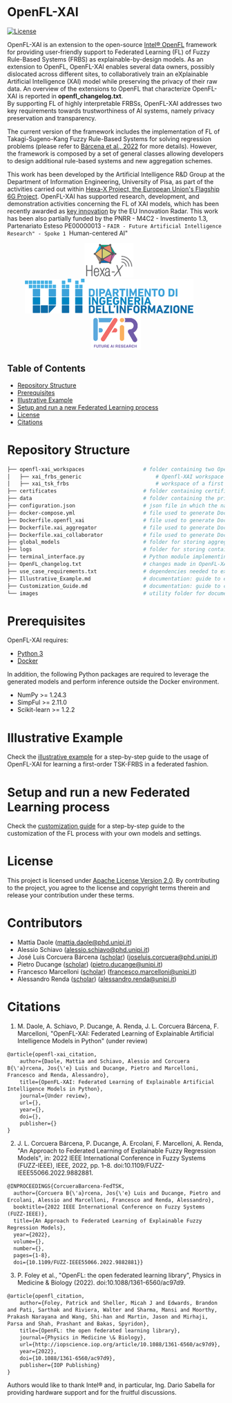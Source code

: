 # OpenFL-XAI

[![License](https://img.shields.io/badge/License-Apache%202.0-brightgreen.svg)](https://opensource.org/licenses/Apache-2.0)
<!--[![Citation](https://img.shields.io/badge/cite-citation-brightgreen)](#)-->

OpenFL-XAI is an extension to the open-source [Intel® OpenFL][openfl] framework for providing user-friendly support to Federated Learning (FL) of Fuzzy Rule-Based Systems (FRBS) as explainable-by-design models.
As an extension to OpenFL, OpenFL-XAI enables several data owners, possibly dislocated across different sites, to collaboratively train an eXplainable Artificial Intelligence (XAI) model while preserving the privacy of their raw data. An overview of the extensions to OpenFL that characterize OpenFL-XAI is reported in **openfl_changelog.txt**. <br/>
By supporting FL of highly interpretable FRBSs, OpenFL-XAI addresses two key requirements towards trustworthiness of AI systems, namely privacy preservation and transparency.

The current version of the framework includes the implementation of FL of Takagi-Sugeno-Kang Fuzzy Rule-Based Systems for solving regression problems (please refer to [Bárcena et al., 2022][Barcena2022] for more details). However, the framework is composed by a set of general classes allowing developers to design additional rule-based systems and new aggregation schemes.

This work has been developed by the Artificial Intelligence R&D Group at the Department of Information Engineering, University of Pisa, as part of the activities carried out within [Hexa-X Project, the European Union's Flagship 6G Project][hexa]. OpenFL-XAI has supported research, development, and demonstration activities concerning the FL of XAI models, which has been recently awarded as [key innovation][inno] by the EU Innovation Radar. This work has been also partially funded by the PNRR - M4C2 - Investimento 1.3, Partenariato Esteso PE00000013 - ``FAIR - Future Artificial Intelligence Research" - Spoke 1 ``Human-centered AI"

<p align="center">
	<img src="./images/hexa-x_logo_color_large.png" alt="tree aggregator cert" style="height: 80px">
	&emsp;&emsp;
	<img src="./images/logo-DII.png" alt="tree aggregator cert" style="height: 80px">
	&emsp;&emsp;
	<img src="./images/logo_fair.png" alt="tree aggregator cert" style="height: 80px">
</p>

## Table of Contents

- [Repository Structure](#repository-structure)
- [Prerequisites](#prerequisites)
- [Illustrative Example](#illustrative-example)
- [Setup and run a new Federated Learning process](#setup-and-run-a-new-federated-learning-process)
- [License](#license)
- [Citations](#citations)

# Repository Structure

```bash
├── openfl-xai_workspaces                   # folder containing two OpenFL workspaces, namely:
│   ├── xai_frbs_generic                    	# Openfl-XAI workspace template containing all the customized classes to enable FL of XAI models.
│   ├── xai_tsk_frbs                        	# workspace of a first order TSK-FRBS, based on the Openfl-XAI workspace. This workspace is used in the Illustrative Example.
├── certificates                            # folder containing certificates used by Aggregator and Collaborators to prove their identity.
├── data                                    # folder containing the private data of the Collaborators, to be used for local model training.
├── configuration.json                      # json file in which the name of the XAI model to be used is specified.
├── docker-compose.yml                      # file used to generate Docker images to deploy Openfl-XAI components in Docker containers.
├── Dockerfile.openfl_xai                   # file used to generate Docker images to deploy Openfl-XAI components in Docker containers.
├── Dockerfile.xai_aggregator               # file used to generate Docker images to deploy Openfl-XAI components in Docker containers.
├── Dockerfile.xai_collaborator             # file used to generate Docker images to deploy Openfl-XAI components in Docker containers.
├── global_models                           # folder for storing aggregated model.
├── logs                                    # folder for storing containers logs.
├── terminal_interface.py                   # Python module implementing a command line interface for executing the Illustrative Example.
├── OpenFL_changelog.txt                    # changes made in OpenFL-XAI as extension of the OpenFL base components.
├── use_case_requirements.txt               # dependencies needed to execute the Illustrative Example. These requirements are installed in the Docker images.
├── Illustrative_Example.md                 # documentation: guide to execute an illustrative example for FL of first-order TSK-FRBS.
├── Customization_Guide.md                  # documentation: guide to customize FL process with your own models and settings.
└── images                                  # utility folder for documentation images.
```




# Prerequisites

OpenFL-XAI requires:

- [Python 3](https://www.python.org/downloads/)
- [Docker](https://docs.docker.com/engine/install/)

In addition, the following Python packages are required to leverage the generated models and perform inference outside the Docker environment.

- NumPy >= 1.24.3
- SimpFul >= 2.11.0
- Scikit-learn >= 1.2.2

# Illustrative Example
Check the [illustrative example][IllustrativeExample] for a step-by-step guide to the usage of OpenFL-XAI for learning a first-order TSK-FRBS in a federated fashion. 

# Setup and run a new Federated Learning process
Check the [customization guide][CustomizationGuide] for a step-by-step guide to the customization of the FL process with your own models and settings.

# License
This project is licensed under [Apache License Version 2.0][License]. By contributing to the project, you agree to the license and copyright terms therein and release your contribution under these terms.

# Contributors
- Mattia Daole (mattia.daole@phd.unipi.it)
- Alessio Schiavo (alessio.schiavo@phd.unipi.it)
- José Luis Corcuera Bárcena ([scholar](https://scholar.google.it/citations?user=dasDbcAAAAAJ)) (joseluis.corcuera@phd.unipi.it)
- Pietro Ducange ([scholar](https://scholar.google.it/citations?user=HCgZqXEAAAAJ)) (pietro.ducange@unipi.it)
- Francesco Marcelloni ([scholar](https://scholar.google.it/citations?user=_EkQr2QAAAAJ)) (francesco.marcelloni@unipi.it)
- Alessandro Renda ([scholar](https://scholar.google.it/citations?user=13nYgdUAAAAJ)) (alessandro.renda@unipi.it)

# Citations
1. M. Daole, A. Schiavo, P. Ducange, A. Renda, J. L. Corcuera Bárcena, F. Marcelloni, "OpenFL-XAI: Federated Learning of Explainable Artificial Intelligence Models in Python" (under review)

```
@article{openfl-xai_citation,
	author={Daole, Mattia and Schiavo, Alessio and Corcuera B{\'a}rcena, Jos{\'e} Luis and Ducange, Pietro and Marcelloni, Francesco and Renda, Alessandro},
	title={OpenFL-XAI: Federated Learning of Explainable Artificial Intelligence Models in Python},
	journal={Under review},
	url={},
	year={},
	doi={},
	publisher={}
}
```

2.  J. L. Corcuera Bárcena, P. Ducange, A. Ercolani, F. Marcelloni, A. Renda, "An Approach to Federated Learning of Explainable Fuzzy Regression Models", in: 2022 IEEE International Conference  in Fuzzy Systems (FUZZ-IEEE), IEEE, 2022, pp. 1–8. doi:10.1109/FUZZ-IEEE55066.2022.9882881.

```
@INPROCEEDINGS{CorcueraBarcena-FedTSK,   
  author={Corcuera B{\'a}rcena, Jos{\'e} Luis and Ducange, Pietro and Ercolani, Alessio and Marcelloni, Francesco and Renda, Alessandro},   
  booktitle={2022 IEEE International Conference on Fuzzy Systems (FUZZ-IEEE)},   
  title={An Approach to Federated Learning of Explainable Fuzzy Regression Models},   
  year={2022},   
  volume={},
  number={},
  pages={1-8},
  doi={10.1109/FUZZ-IEEE55066.2022.9882881}}
```

3. P. Foley et al., "OpenFL: the open federated learning library", Physics in Medicine & Biology (2022). doi:10.1088/1361-6560/ac97d9.
```
@article{openfl_citation,
	author={Foley, Patrick and Sheller, Micah J and Edwards, Brandon and Pati, Sarthak and Riviera, Walter and Sharma, Mansi and Moorthy, Prakash Narayana and Wang, Shi-han and Martin, Jason and Mirhaji, Parsa and Shah, Prashant and Bakas, Spyridon},
	title={OpenFL: the open federated learning library},
	journal={Physics in Medicine \& Biology},
	url={http://iopscience.iop.org/article/10.1088/1361-6560/ac97d9},
	year={2022},
	doi={10.1088/1361-6560/ac97d9},
	publisher={IOP Publishing}
}
```
Authors would like to thank Intel® and, in particular, Ing. Dario Sabella for providing hardware support and for the fruitful discussions.

[inno]: https://www.innoradar.eu/innovation/45988
[CustomizationGuide]: Customization_Guide.md
[IllustrativeExample]: Illustrative_Example.md
[License]: LICENSE
[Barcena2022]: https://ieeexplore.ieee.org/document/9882881
[docker-engine-setup]: https://docs.docker.com/engine/install/ubuntu/#install-docker-engine 
[hexa]: https://hexa-x.eu/
[docker-docs]:https://docs.docker.com/get-started/
[docker-file]:https://docs.docker.com/engine/reference/builder/
[docker-compose]: https://docs.docker.com/compose/
[keel]:http://www.keel.es/
[openfl]: https://github.com/securefederatedai/openfl
[openfl-docs]: https://openfl.readthedocs.io/en/latest/index.html
